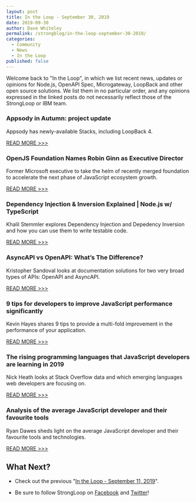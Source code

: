 ```yaml
---
layout: post
title: In the Loop - September 30, 2019
date: 2019-09-30
author: Dave Whiteley
permalink: /strongblog/in-the-loop-september-30-2019/
categories:
  - Community
  - News
  - In the Loop
published: false
---
```


Welcome back to "In the Loop", in which we list recent news, updates or opinions for Node.js, OpenAPI Spec, Microgateway, LoopBack and other open source solutions. We list them in no particular order, and any opinions expressed in the linked posts do not necessarily reflect those of the StrongLoop or IBM team.
<!--more-->

### Appsody in Autumn: project update

Appsody has newly-available Stacks, including LoopBack 4.

[READ MORE >>>](https://medium.com/appsody/appsody-in-autumn-project-update-2f89bdca7d96)

### OpenJS Foundation Names Robin Ginn as Executive Director

Former Microsoft executive to take the helm of recently merged foundation to accelerate the next phase of JavaScript ecosystem growth.

[READ MORE >>>](https://openjsf.org/blog/2019/09/25/press-release-openjs-foundation-names-robin-ginn-as-executive-director/)

### Dependency Injection & Inversion Explained | Node.js w/ TypeScript

Khalil Stemmler explores Dependency Injection and Depedency Inversion and how you can use them to write testable code.

[READ MORE >>>](https://khalilstemmler.com/articles/tutorials/dependency-injection-inversion-explained/)

### AsyncAPI vs OpenAPI: What’s The Difference?

Kristopher Sandoval looks at documentation solutions for two very broad types of APIs: OpenAPI and AsyncAPI. 

[READ MORE >>>](https://nordicapis.com/asyncapi-vs-openapi-whats-the-difference/)

### 9 tips for developers to improve JavaScript performance significantly

Kevin Hayes shares 9 tips to provide a multi-fold improvement in the performance of your application.

[READ MORE >>>](https://jaxenter.com/9-tips-javascript-160959.html)

### The rising programming languages that JavaScript developers are learning in 2019

Nick Heath looks at Stack Overflow data and which emerging languages web developers are focusing on. 

[READ MORE >>>](https://www.techrepublic.com/article/the-rising-programming-languages-that-javascript-developers-are-learning-in-2019/)

### Analysis of the average JavaScript developer and their favourite tools

Ryan Dawes sheds light on the average JavaScript developer and their favourite tools and technologies.

[READ MORE >>>](https://www.developer-tech.com/news/2019/sep/03/analysis-average-javascript-developer-favourite-tools/)

## What Next?

* Check out the previous "[In the Loop - September 11, 2019](https://strongloop.com/strongblog/in-the-loop-september-11-2019/)".

* Be sure to follow StrongLoop on [Facebook](https://www.facebook.com/strongloop/) and [Twitter](https://twitter.com/StrongLoop)!
